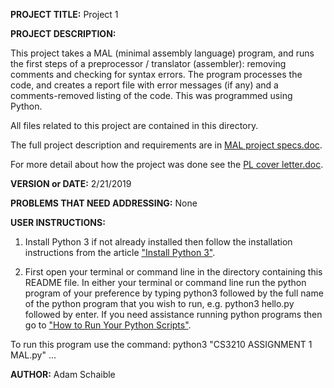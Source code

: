 **PROJECT TITLE:** Project 1

**PROJECT DESCRIPTION:**

This project takes a MAL (minimal assembly language) program, and runs the first steps of a preprocessor / translator (assembler): removing comments and checking for syntax errors. The program processes the code, and creates a report file with error messages (if any) and a comments-removed listing of the code. This was programmed using Python.

All files related to this project are contained in this directory.

The full project description and requirements are in [MAL project specs.doc](https://github.com/AdamSchaible/MSU_Denver/blob/master/CS%203210%20Principles%20of%20Prog.%20Languages%20(Spring%202019)/Project%201/MAL%20project%20specs.doc).

For more detail about how the project was done see the [PL cover letter.doc](https://github.com/AdamSchaible/MSU_Denver/blob/master/CS%203210%20Principles%20of%20Prog.%20Languages%20(Spring%202019)/Project%201/PL%20cover%20letter.doc).

**VERSION or DATE:** 2/21/2019

**PROBLEMS THAT NEED ADDRESSING:** None

**USER INSTRUCTIONS:** 
1) Install Python 3 if not already installed then follow the installation instructions from the article ["Install Python 3"](https://installpython3.com/).

2) First open your terminal or command line in the directory containing this README file. In either your terminal or command line run the python program of your preference by typing python3 followed by the full name of the python program that you wish to run, e.g. python3 hello.py followed by enter. If you need assistance running python programs then go to ["How to Run Your Python Scripts"](https://realpython.com/run-python-scripts/).

To run this program use the command:
python3 "CS3210 ASSIGNMENT 1 MAL.py"
...

**AUTHOR:** Adam Schaible
